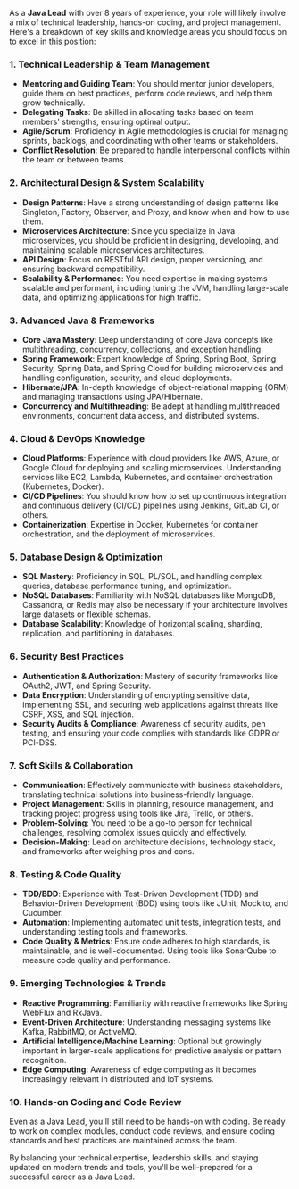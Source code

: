 As a **Java Lead** with over 8 years of experience, your role will likely involve a mix of technical leadership, hands-on coding, and project management. Here's a breakdown of key skills and knowledge areas you should focus on to excel in this position:

### 1. **Technical Leadership & Team Management**
   - **Mentoring and Guiding Team**: You should mentor junior developers, guide them on best practices, perform code reviews, and help them grow technically.
   - **Delegating Tasks**: Be skilled in allocating tasks based on team members' strengths, ensuring optimal output.
   - **Agile/Scrum**: Proficiency in Agile methodologies is crucial for managing sprints, backlogs, and coordinating with other teams or stakeholders.
   - **Conflict Resolution**: Be prepared to handle interpersonal conflicts within the team or between teams.

### 2. **Architectural Design & System Scalability**
   - **Design Patterns**: Have a strong understanding of design patterns like Singleton, Factory, Observer, and Proxy, and know when and how to use them.
   - **Microservices Architecture**: Since you specialize in Java microservices, you should be proficient in designing, developing, and maintaining scalable microservices architectures.
   - **API Design**: Focus on RESTful API design, proper versioning, and ensuring backward compatibility.
   - **Scalability & Performance**: You need expertise in making systems scalable and performant, including tuning the JVM, handling large-scale data, and optimizing applications for high traffic.

### 3. **Advanced Java & Frameworks**
   - **Core Java Mastery**: Deep understanding of core Java concepts like multithreading, concurrency, collections, and exception handling.
   - **Spring Framework**: Expert knowledge of Spring, Spring Boot, Spring Security, Spring Data, and Spring Cloud for building microservices and handling configuration, security, and cloud deployments.
   - **Hibernate/JPA**: In-depth knowledge of object-relational mapping (ORM) and managing transactions using JPA/Hibernate.
   - **Concurrency and Multithreading**: Be adept at handling multithreaded environments, concurrent data access, and distributed systems.

### 4. **Cloud & DevOps Knowledge**
   - **Cloud Platforms**: Experience with cloud providers like AWS, Azure, or Google Cloud for deploying and scaling microservices. Understanding services like EC2, Lambda, Kubernetes, and container orchestration (Kubernetes, Docker).
   - **CI/CD Pipelines**: You should know how to set up continuous integration and continuous delivery (CI/CD) pipelines using Jenkins, GitLab CI, or others.
   - **Containerization**: Expertise in Docker, Kubernetes for container orchestration, and the deployment of microservices.

### 5. **Database Design & Optimization**
   - **SQL Mastery**: Proficiency in SQL, PL/SQL, and handling complex queries, database performance tuning, and optimization.
   - **NoSQL Databases**: Familiarity with NoSQL databases like MongoDB, Cassandra, or Redis may also be necessary if your architecture involves large datasets or flexible schemas.
   - **Database Scalability**: Knowledge of horizontal scaling, sharding, replication, and partitioning in databases.

### 6. **Security Best Practices**
   - **Authentication & Authorization**: Mastery of security frameworks like OAuth2, JWT, and Spring Security.
   - **Data Encryption**: Understanding of encrypting sensitive data, implementing SSL, and securing web applications against threats like CSRF, XSS, and SQL injection.
   - **Security Audits & Compliance**: Awareness of security audits, pen testing, and ensuring your code complies with standards like GDPR or PCI-DSS.

### 7. **Soft Skills & Collaboration**
   - **Communication**: Effectively communicate with business stakeholders, translating technical solutions into business-friendly language.
   - **Project Management**: Skills in planning, resource management, and tracking project progress using tools like Jira, Trello, or others.
   - **Problem-Solving**: You need to be a go-to person for technical challenges, resolving complex issues quickly and effectively.
   - **Decision-Making**: Lead on architecture decisions, technology stack, and frameworks after weighing pros and cons.

### 8. **Testing & Code Quality**
   - **TDD/BDD**: Experience with Test-Driven Development (TDD) and Behavior-Driven Development (BDD) using tools like JUnit, Mockito, and Cucumber.
   - **Automation**: Implementing automated unit tests, integration tests, and understanding testing tools and frameworks.
   - **Code Quality & Metrics**: Ensure code adheres to high standards, is maintainable, and is well-documented. Using tools like SonarQube to measure code quality and performance.

### 9. **Emerging Technologies & Trends**
   - **Reactive Programming**: Familiarity with reactive frameworks like Spring WebFlux and RxJava.
   - **Event-Driven Architecture**: Understanding messaging systems like Kafka, RabbitMQ, or ActiveMQ.
   - **Artificial Intelligence/Machine Learning**: Optional but growingly important in larger-scale applications for predictive analysis or pattern recognition.
   - **Edge Computing**: Awareness of edge computing as it becomes increasingly relevant in distributed and IoT systems.

### 10. **Hands-on Coding and Code Review**
   Even as a Java Lead, you'll still need to be hands-on with coding. Be ready to work on complex modules, conduct code reviews, and ensure coding standards and best practices are maintained across the team.

By balancing your technical expertise, leadership skills, and staying updated on modern trends and tools, you'll be well-prepared for a successful career as a Java Lead.
